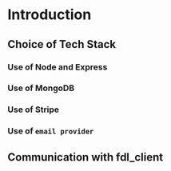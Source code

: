 # Introduction

## Choice of Tech Stack

### Use of Node and Express

### Use of MongoDB

### Use of Stripe

### Use of ```email provider```

## Communication with fdl_client